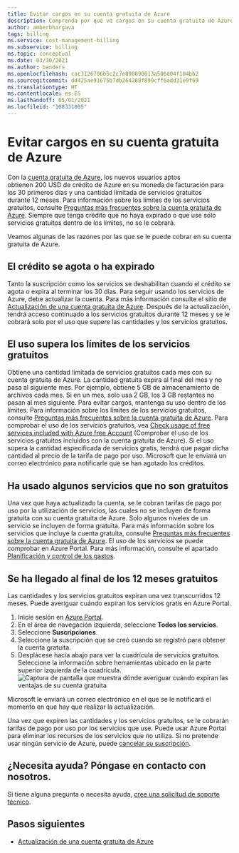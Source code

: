 ```yaml
---
title: Evitar cargos en su cuenta gratuita de Azure
description: Comprenda por qué ve cargos en su cuenta gratuita de Azure. Aprenda las formas de evitar estos cargos.
author: amberbhargava
tags: billing
ms.service: cost-management-billing
ms.subservice: billing
ms.topic: conceptual
ms.date: 03/30/2021
ms.author: banders
ms.openlocfilehash: cac3126706b5c2c7e890890013a506d04f104bb2
ms.sourcegitcommit: dd425ae91675b7db264288f899cff6add31e9f69
ms.translationtype: HT
ms.contentlocale: es-ES
ms.lasthandoff: 05/01/2021
ms.locfileid: "108331005"
---
```

# <a name="avoid-charges-with-your-azure-free-account"></a>Evitar cargos en su cuenta gratuita de Azure

Con la [cuenta gratuita de Azure](https://azure.microsoft.com/free/), los nuevos usuarios aptos obtienen 200 USD de crédito de Azure en su moneda de facturación para los 30 primeros días y una cantidad limitada de servicios gratuitos durante 12 meses. Para información sobre los límites de los servicios gratuitos, consulte [Preguntas más frecuentes sobre la cuenta gratuita de Azure](https://azure.microsoft.com/free/free-account-faq/). Siempre que tenga crédito que no haya expirado o que use solo servicios gratuitos dentro de los límites, no se le cobrará.

Veamos algunas de las razones por las que se le puede cobrar en su cuenta gratuita de Azure.

## <a name="your-credit-runs-out-or-is-expired"></a>El crédito se agota o ha expirado

Tanto la suscripción como los servicios se deshabilitan cuando el crédito se agota o expira al terminar los 30 días. Para seguir usando los servicios de Azure, debe actualizar la cuenta. Para más información consulte el sitio de [Actualización de una cuenta gratuita de Azure](upgrade-azure-subscription.md). Después de la actualización, tendrá acceso continuado a los servicios gratuitos durante 12 meses y se le cobrará solo por el uso que supere las cantidades y los servicios gratuitos.

## <a name="usage-exceeds-the-limits-of-free-services"></a>El uso supera los límites de los servicios gratuitos

Obtiene una cantidad limitada de servicios gratuitos cada mes con su cuenta gratuita de Azure. La cantidad gratuita expira al final del mes y no pasa al siguiente mes. Por ejemplo, obtiene 5 GB de almacenamiento de archivos cada mes. Si en un mes, solo usa 2 GB, los 3 GB restantes no pasan al mes siguiente. Para evitar cargos, mantenga su uso dentro de los límites. Para información sobre los límites de los servicios gratuitos, consulte [Preguntas más frecuentes sobre la cuenta gratuita de Azure](https://azure.microsoft.com/free/free-account-faq/). Para comprobar el uso de los servicios gratuitos, vea [Check usage of free services included with Azure free Account](check-free-service-usage.md) (Comprobar el uso de los servicios gratuitos incluidos con la cuenta gratuita de Azure). Si el uso supera la cantidad especificada de servicios gratis, tendrá que pagar dicha cantidad al precio de la tarifa de pago por uso. Microsoft que le enviará un correo electrónico para notificarle que se han agotado los créditos.

## <a name="you-used-some-services-that-arent-free"></a>Ha usado algunos servicios que no son gratuitos

Una vez que haya actualizado la cuenta, se le cobran tarifas de pago por uso por la utilización de servicios, las cuales no se incluyen de forma gratuita con su cuenta gratuita de Azure. Solo algunos niveles de un servicio se incluyen de forma gratuita. Para más información sobre los servicios que incluye la cuenta gratuita, consulte [Preguntas más frecuentes sobre la cuenta gratuita de Azure](https://azure.microsoft.com/free/free-account-faq/). El uso de los servicios se puede comprobar en Azure Portal. Para más información, consulte el apartado [Planificación y control de los gastos](../cost-management-billing-overview.md#plan-and-control-expenses).

## <a name="you-reached-the-end-of-your-free-12-months"></a>Se ha llegado al final de los 12 meses gratuitos

Las cantidades y los servicios gratuitos expiran una vez transcurridos 12 meses. Puede averiguar cuándo expiran los servicios gratis en Azure Portal.

1. Inicie sesión en [Azure Portal](https://portal.azure.com).
1. En el área de navegación izquierda, seleccione **Todos los servicios**.
1.  Seleccione **Suscripciones**.
1.  Seleccione la suscripción que se creó cuando se registró para obtener la cuenta gratuita.
1.  Desplácese hacia abajo para ver la cuadrícula de servicios gratuitos. Seleccione la información sobre herramientas ubicado en la parte superior izquierda de la cuadrícula.
    ![Captura de pantalla que muestra dónde averiguar cuándo expiran las ventajas de su cuenta gratuita](./media/avoid-charges-free-account/freeaccount-benefits-expiration-date.png)

Microsoft le enviará un correo electrónico en el que se le notificará el momento en que hay que realizar la actualización.

Una vez que expiren las cantidades y los servicios gratuitos, se le cobrarán tarifas de pago por uso por los servicios que use. Puede usar Azure Portal para eliminar los recursos de los servicios que no utiliza. Si no pretende usar ningún servicio de Azure, puede [cancelar su suscripción](cancel-azure-subscription.md).

## <a name="need-help-contact-us"></a>¿Necesita ayuda? Póngase en contacto con nosotros.

Si tiene alguna pregunta o necesita ayuda, [cree una solicitud de soporte técnico](https://go.microsoft.com/fwlink/?linkid=2083458).

## <a name="next-steps"></a>Pasos siguientes
- [Actualización de una cuenta gratuita de Azure](upgrade-azure-subscription.md)